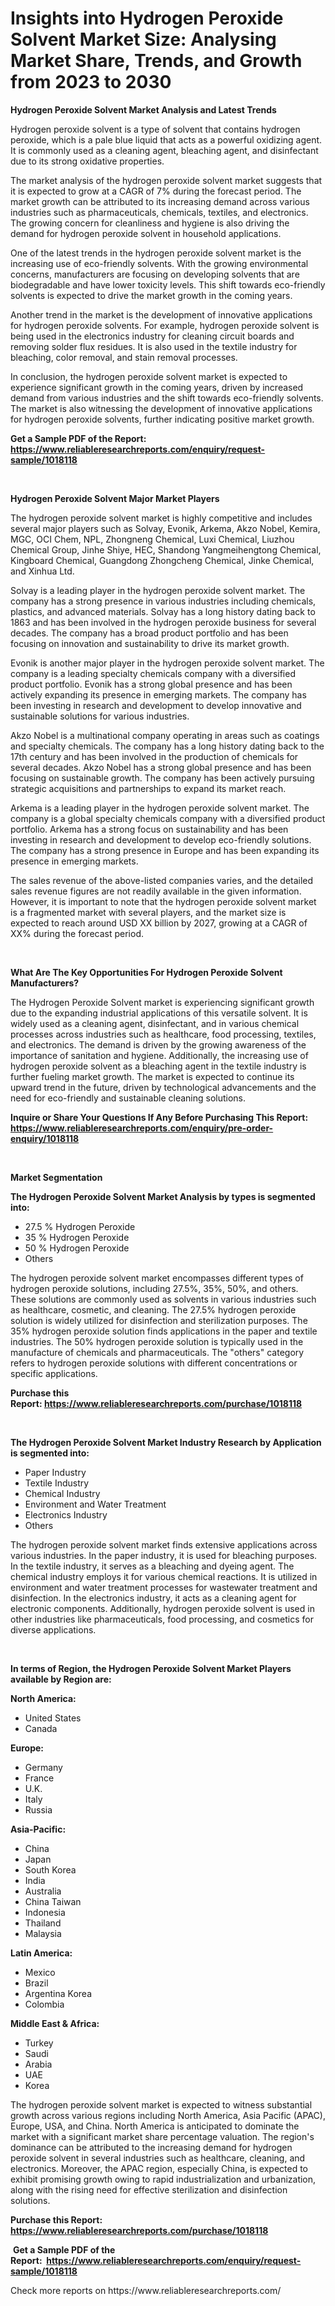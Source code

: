 <p><h1>Insights into Hydrogen Peroxide Solvent Market Size: Analysing Market Share, Trends, and Growth from 2023 to 2030</h1></p><p><strong>Hydrogen Peroxide Solvent Market Analysis and Latest Trends</strong></p>
<p><p>Hydrogen peroxide solvent is a type of solvent that contains hydrogen peroxide, which is a pale blue liquid that acts as a powerful oxidizing agent. It is commonly used as a cleaning agent, bleaching agent, and disinfectant due to its strong oxidative properties.</p><p>The market analysis of the hydrogen peroxide solvent market suggests that it is expected to grow at a CAGR of 7% during the forecast period. The market growth can be attributed to its increasing demand across various industries such as pharmaceuticals, chemicals, textiles, and electronics. The growing concern for cleanliness and hygiene is also driving the demand for hydrogen peroxide solvent in household applications.</p><p>One of the latest trends in the hydrogen peroxide solvent market is the increasing use of eco-friendly solvents. With the growing environmental concerns, manufacturers are focusing on developing solvents that are biodegradable and have lower toxicity levels. This shift towards eco-friendly solvents is expected to drive the market growth in the coming years.</p><p>Another trend in the market is the development of innovative applications for hydrogen peroxide solvents. For example, hydrogen peroxide solvent is being used in the electronics industry for cleaning circuit boards and removing solder flux residues. It is also used in the textile industry for bleaching, color removal, and stain removal processes.</p><p>In conclusion, the hydrogen peroxide solvent market is expected to experience significant growth in the coming years, driven by increased demand from various industries and the shift towards eco-friendly solvents. The market is also witnessing the development of innovative applications for hydrogen peroxide solvents, further indicating positive market growth.</p></p>
<p><strong>Get a Sample PDF of the Report:&nbsp; <a href="https://www.reliableresearchreports.com/enquiry/request-sample/1018118">https://www.reliableresearchreports.com/enquiry/request-sample/1018118</a></strong></p>
<p>&nbsp;</p>
<p><strong>Hydrogen Peroxide Solvent Major Market Players</strong></p>
<p><p>The hydrogen peroxide solvent market is highly competitive and includes several major players such as Solvay, Evonik, Arkema, Akzo Nobel, Kemira, MGC, OCI Chem, NPL, Zhongneng Chemical, Luxi Chemical, Liuzhou Chemical Group, Jinhe Shiye, HEC, Shandong Yangmeihengtong Chemical, Kingboard Chemical, Guangdong Zhongcheng Chemical, Jinke Chemical, and Xinhua Ltd. </p><p>Solvay is a leading player in the hydrogen peroxide solvent market. The company has a strong presence in various industries including chemicals, plastics, and advanced materials. Solvay has a long history dating back to 1863 and has been involved in the hydrogen peroxide business for several decades. The company has a broad product portfolio and has been focusing on innovation and sustainability to drive its market growth.</p><p>Evonik is another major player in the hydrogen peroxide solvent market. The company is a leading specialty chemicals company with a diversified product portfolio. Evonik has a strong global presence and has been actively expanding its presence in emerging markets. The company has been investing in research and development to develop innovative and sustainable solutions for various industries.</p><p>Akzo Nobel is a multinational company operating in areas such as coatings and specialty chemicals. The company has a long history dating back to the 17th century and has been involved in the production of chemicals for several decades. Akzo Nobel has a strong global presence and has been focusing on sustainable growth. The company has been actively pursuing strategic acquisitions and partnerships to expand its market reach.</p><p>Arkema is a leading player in the hydrogen peroxide solvent market. The company is a global specialty chemicals company with a diversified product portfolio. Arkema has a strong focus on sustainability and has been investing in research and development to develop eco-friendly solutions. The company has a strong presence in Europe and has been expanding its presence in emerging markets.</p><p>The sales revenue of the above-listed companies varies, and the detailed sales revenue figures are not readily available in the given information. However, it is important to note that the hydrogen peroxide solvent market is a fragmented market with several players, and the market size is expected to reach around USD XX billion by 2027, growing at a CAGR of XX% during the forecast period.</p></p>
<p>&nbsp;</p>
<p><strong>What Are The Key Opportunities For Hydrogen Peroxide Solvent Manufacturers?</strong></p>
<p><p>The Hydrogen Peroxide Solvent market is experiencing significant growth due to the expanding industrial applications of this versatile solvent. It is widely used as a cleaning agent, disinfectant, and in various chemical processes across industries such as healthcare, food processing, textiles, and electronics. The demand is driven by the growing awareness of the importance of sanitation and hygiene. Additionally, the increasing use of hydrogen peroxide solvent as a bleaching agent in the textile industry is further fueling market growth. The market is expected to continue its upward trend in the future, driven by technological advancements and the need for eco-friendly and sustainable cleaning solutions.</p></p>
<p><strong>Inquire or Share Your Questions If Any Before Purchasing This Report: <a href="https://www.reliableresearchreports.com/enquiry/pre-order-enquiry/1018118">https://www.reliableresearchreports.com/enquiry/pre-order-enquiry/1018118</a></strong></p>
<p>&nbsp;</p>
<p><strong>Market Segmentation</strong></p>
<p><strong>The Hydrogen Peroxide Solvent Market Analysis by types is segmented into:</strong></p>
<p><ul><li>27.5 % Hydrogen Peroxide</li><li>35 % Hydrogen Peroxide</li><li>50 % Hydrogen Peroxide</li><li>Others</li></ul></p>
<p><p>The hydrogen peroxide solvent market encompasses different types of hydrogen peroxide solutions, including 27.5%, 35%, 50%, and others. These solutions are commonly used as solvents in various industries such as healthcare, cosmetic, and cleaning. The 27.5% hydrogen peroxide solution is widely utilized for disinfection and sterilization purposes. The 35% hydrogen peroxide solution finds applications in the paper and textile industries. The 50% hydrogen peroxide solution is typically used in the manufacture of chemicals and pharmaceuticals. The "others" category refers to hydrogen peroxide solutions with different concentrations or specific applications.</p></p>
<p><strong>Purchase this Report:&nbsp;<a href="https://www.reliableresearchreports.com/purchase/1018118">https://www.reliableresearchreports.com/purchase/1018118</a></strong></p>
<p>&nbsp;</p>
<p><strong>The Hydrogen Peroxide Solvent Market Industry Research by Application is segmented into:</strong></p>
<p><ul><li>Paper Industry</li><li>Textile Industry</li><li>Chemical Industry</li><li>Environment and Water Treatment</li><li>Electronics Industry</li><li>Others</li></ul></p>
<p><p>The hydrogen peroxide solvent market finds extensive applications across various industries. In the paper industry, it is used for bleaching purposes. In the textile industry, it serves as a bleaching and dyeing agent. The chemical industry employs it for various chemical reactions. It is utilized in environment and water treatment processes for wastewater treatment and disinfection. In the electronics industry, it acts as a cleaning agent for electronic components. Additionally, hydrogen peroxide solvent is used in other industries like pharmaceuticals, food processing, and cosmetics for diverse applications.</p></p>
<p>&nbsp;</p>
<p><strong>In terms of Region, the Hydrogen Peroxide Solvent Market Players available by Region are:</strong></p>
<p>
    <p> <strong> North America: </strong>
        <ul>
            <li>United States</li>
            <li>Canada</li>
        </ul>
        </p> 
    <p> <strong> Europe: </strong>
        <ul>
            <li>Germany</li>
            <li>France</li>
            <li>U.K.</li>
            <li>Italy</li>
            <li>Russia</li>
        </ul>
        </p> 
    <p> <strong> Asia-Pacific: </strong>
        <ul>
            <li>China</li>
            <li>Japan</li>
            <li>South Korea</li>
            <li>India</li>
            <li>Australia</li>
            <li>China Taiwan</li>
            <li>Indonesia</li>
            <li>Thailand</li>
            <li>Malaysia</li>
        </ul>
        </p> 
    <p> <strong> Latin America: </strong>
        <ul>
            <li>Mexico</li>
            <li>Brazil</li>
            <li>Argentina Korea</li>
            <li>Colombia</li>
        </ul>
        </p> 
    <p> <strong> Middle East & Africa: </strong>
        <ul>
            <li>Turkey</li>
            <li>Saudi</li>
            <li>Arabia</li>
            <li>UAE</li>
            <li>Korea</li>
        </ul>
    </p>
    </p>
<p><p>The hydrogen peroxide solvent market is expected to witness substantial growth across various regions including North America, Asia Pacific (APAC), Europe, USA, and China. North America is anticipated to dominate the market with a significant market share percentage valuation. The region's dominance can be attributed to the increasing demand for hydrogen peroxide solvent in several industries such as healthcare, cleaning, and electronics. Moreover, the APAC region, especially China, is expected to exhibit promising growth owing to rapid industrialization and urbanization, along with the rising need for effective sterilization and disinfection solutions.</p></p>
<p><strong>Purchase this Report: <a href="https://www.reliableresearchreports.com/purchase/1018118">https://www.reliableresearchreports.com/purchase/1018118</a></strong></p>
<p>&nbsp;<strong>Get a Sample PDF of the Report:&nbsp;&nbsp;<a href="https://www.reliableresearchreports.com/enquiry/request-sample/1018118">https://www.reliableresearchreports.com/enquiry/request-sample/1018118</a></strong></p>
<p><strong></strong></p>
<p>Check more reports on https://www.reliableresearchreports.com/</p>